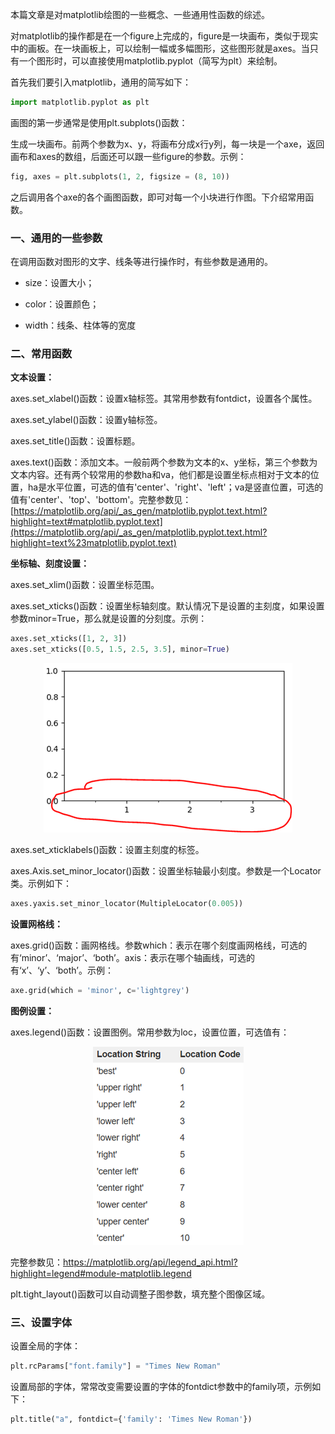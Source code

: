 本篇文章是对matplotlib绘图的一些概念、一些通用性函数的综述。

对matplotlib的操作都是在一个figure上完成的，figure是一块画布，类似于现实中的画板。在一块画板上，可以绘制一幅或多幅图形，这些图形就是axes。当只有一个图形时，可以直接使用matplotlib.pyplot（简写为plt）来绘制。

首先我们要引入matplotlib，通用的简写如下：

```python
import matplotlib.pyplot as plt
```

画图的第一步通常是使用plt.subplots()函数：

生成一块画布。前两个参数为x、y，将画布分成x行y列，每一块是一个axe，返回画布和axes的数组，后面还可以跟一些figure的参数。示例：

```python
fig, axes = plt.subplots(1, 2, figsize = (8, 10))
```

之后调用各个axe的各个画图函数，即可对每一个小块进行作图。下介绍常用函数。

### 一、通用的一些参数

在调用函数对图形的文字、线条等进行操作时，有些参数是通用的。

* size：设置大小；

* color：设置颜色；

* width：线条、柱体等的宽度

### 二、常用函数

**文本设置：**

axes.set_xlabel()函数：设置x轴标签。其常用参数有fontdict，设置各个属性。

axes.set_ylabel()函数：设置y轴标签。

axes.set_title()函数：设置标题。

axes.text()函数：添加文本。一般前两个参数为文本的x、y坐标，第三个参数为文本内容。还有两个较常用的参数ha和va，他们都是设置坐标点相对于文本的位置，ha是水平位置，可选的值有'center'、'right'、'left'；va是竖直位置，可选的值有'center'、'top'、'bottom'。完整参数见：[https://matplotlib.org/api/_as_gen/matplotlib.pyplot.text.html?highlight=text#matplotlib.pyplot.text](https://matplotlib.org/api/_as_gen/matplotlib.pyplot.text.html?highlight=text%23matplotlib.pyplot.text)

**坐标轴、刻度设置：**

axes.set_xlim()函数：设置坐标范围。

axes.set_xticks()函数：设置坐标轴刻度。默认情况下是设置的主刻度，如果设置参数minor=True，那么就是设置的分刻度。示例：

```python
axes.set_xticks([1, 2, 3])
axes.set_xticks([0.5, 1.5, 2.5, 3.5], minor=True)
```

<p align="center">
<img src="图片/image-20200818152721207.png" />
</p>

axes.set_xticklabels()函数：设置主刻度的标签。

axes.Axis.set_minor_locator()函数：设置坐标轴最小刻度。参数是一个Locator类。示例如下：

```python
axes.yaxis.set_minor_locator(MultipleLocator(0.005))
```

**设置网格线：**

axes.grid()函数：画网格线。参数which：表示在哪个刻度画网格线，可选的有‘minor’、‘major’、‘both’。axis：表示在哪个轴画线，可选的有‘x’、‘y’、‘both’。示例：

```python
axe.grid(which = 'minor', c='lightgrey')
```

**图例设置：**

axes.legend()函数：设置图例。常用参数为loc，设置位置，可选值有：

<p align="center">
<img src="图片/image-20200818153310536.png" />
</p>

完整参数见：https://matplotlib.org/api/legend_api.html?highlight=legend#module-matplotlib.legend

plt.tight_layout()函数可以自动调整子图参数，填充整个图像区域。

### 三、设置字体

设置全局的字体：

```python
plt.rcParams["font.family"] = "Times New Roman"
```

设置局部的字体，常常改变需要设置的字体的fontdict参数中的family项，示例如下：

```python
plt.title("a", fontdict={'family': 'Times New Roman'})
```
